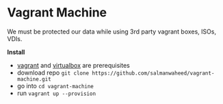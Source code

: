 # Vagrant Machine

We must be protected our data while using 3rd party vagrant boxes, ISOs, VDIs.

**Install**

* [vagrant](https://www.vagrantup.com/downloads.html) and [virtualbox](https://www.virtualbox.org/wiki/Downloads) are prerequisites
* download repo `git clone https://github.com/salmanwaheed/vagrant-machine.git`
* go into `cd vagrant-machine`
* run `vagrant up --provision`
